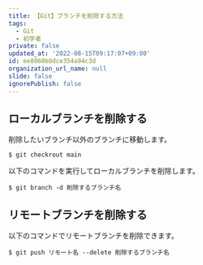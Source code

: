 ```yaml
---
title: 【Git】ブランチを削除する方法
tags:
  - Git
  - 初学者
private: false
updated_at: '2022-08-15T09:17:07+09:00'
id: ee8060b0dce354a94c3d
organization_url_name: null
slide: false
ignorePublish: false
---
```

## ローカルブランチを削除する
削除したいブランチ以外のブランチに移動します。
```:ターミナル
$ git checkrout main
```

以下のコマンドを実行してローカルブランチを削除します。

```:ターミナル
$ git branch -d 削除するブランチ名
```

## リモートブランチを削除する
以下のコマンドでリモートブランチを削除できます。
```:ターミナル
$ git push リモート名 --delete 削除するブランチ名
```
